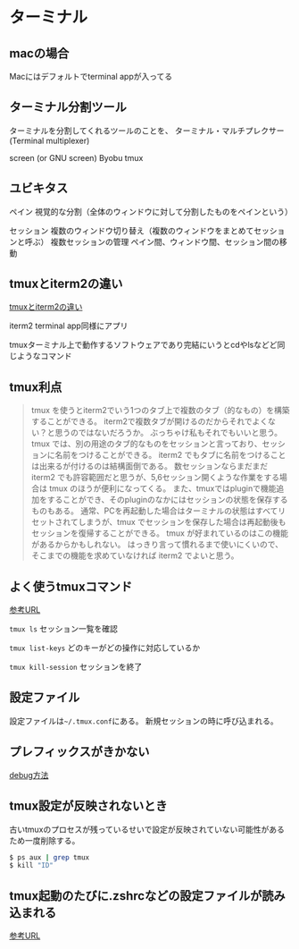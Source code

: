 # ターミナル

## macの場合

Macにはデフォルトでterminal appが入ってる

## ターミナル分割ツール

ターミナルを分割してくれるツールのことを、 ターミナル・マルチプレクサー (Terminal multiplexer) 

screen (or GNU screen)
Byobu
tmux

## ユビキタス

ペイン
視覚的な分割（全体のウィンドウに対して分割したものをペインという）

セッション
複数のウィンドウ切り替え（複数のウィンドウをまとめてセッションと呼ぶ）
複数セッションの管理
ペイン間、ウィンドウ間、セッション間の移動



## tmuxとiterm2の違い

[tmuxとiterm2の違い](https://www.astapi.dev/article/8BXwKLRAKAIcQvvIafsE)

iterm2
terminal app同様にアプリ

tmuxターミナル上で動作するソフトウェアであり完結にいうとcdやlsなどど同じようなコマンド

## tmux利点

>tmux を使うとiterm2でいう1つのタブ上で複数のタブ（的なもの）を構築することができる。
>iterm2で複数タブが開けるのだからそれでよくない？と思うのではないだろうか。
>ぶっちゃけ私もそれでもいいと思う。
>tmux では、別の用途のタブ的なものをセッションと言っており、セッションに名前をつけることができる。 iterm2 でもタブに名前をつけることは出来るが付けるのは結構面倒である。
>数セッションならまだまだ iterm2 でも許容範囲だと思うが、5,6セッション開くような作業をする場合は tmux のほうが便利になってくる。
>また、tmuxではpluginで機能追加をすることができ、そのpluginのなかにはセッションの状態を保存するものもある。
>通常、PCを再起動した場合はターミナルの状態はすべてリセットされてしまうが、tmux でセッションを保存した場合は再起動後もセッションを復帰することができる。
>tmux が好まれているのはこの機能があるからかもしれない。
>はっきり言って慣れるまで使いにくいので、そこまでの機能を求めていなければ iterm2 でよいと思う。

## よく使うtmuxコマンド

[参考URL](https://qiita.com/nmrmsys/items/03f97f5eabec18a3a18b)

`tmux ls`
セッション一覧を確認

`tmux list-keys`
どのキーがどの操作に対応しているか

`tmux kill-session`
セッションを終了

## 設定ファイル

設定ファイルは`~/.tmux.conf`にある。
新規セッションの時に呼び込まれる。

## プレフィックスがきかない

[debug方法](https://ja.stackoverflow.com/questions/54033/tmux%E3%81%AEdefault-key-bindingctrl-b-%E3%81%8C%E6%9C%89%E5%8A%B9%E3%81%A7%E3%81%AA%E3%81%84)

## tmux設定が反映されないとき

古いtmuxのプロセスが残っているせいで設定が反映されていない可能性があるため一度削除する。

```sh
$ ps aux | grep tmux
$ kill "ID"
```

## tmux起動のたびに.zshrcなどの設定ファイルが読み込まれる

[参考URL](https://qiita.com/key-amb/items/ce39b0c85b30888e1e3b)
